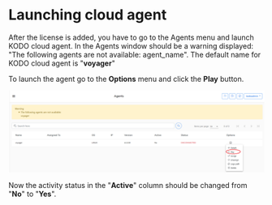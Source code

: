 # Launching cloud agent

After the license is added, you have to go to the Agents menu and launch KODO cloud agent.  In the Agents window should be a warning displayed: "The following agents are not available: agent\_name". The default name for KODO cloud agent is "**voyager**" 

To launch the agent go to the **Options** menu and click the **Play** button.

![](../.gitbook/assets/kodo-cloud-administration-settings-kodoadmin04.png)

Now the activity status in the "**Active**" column should be changed from "**No**" to "**Yes**". 

